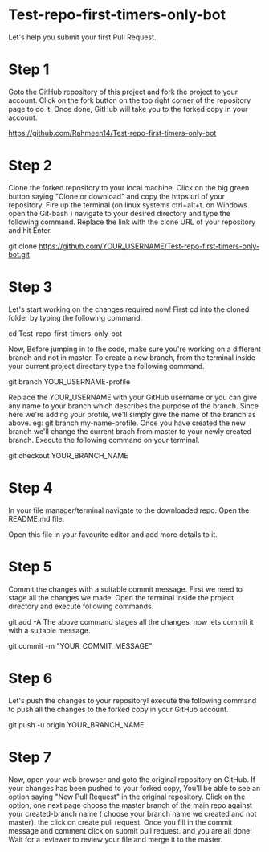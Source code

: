# Test-repo-first-timers-only-bot

Let's help you submit your first Pull Request.

# Step 1

Goto the GitHub repository of this project and fork the project to your account. Click on the fork button on the top right corner of the repository page to do it. Once done, GitHub will take you to the forked copy in your account.

https://github.com/Rahmeen14/Test-repo-first-timers-only-bot

# Step 2

Clone the forked repository to your local machine. Click on the big green button saying "Clone or download" and copy the https url of your repository. Fire up the terminal (on linux systems ctrl+alt+t. on Windows open the Git-bash ) navigate to your desired directory and type the following command. Replace the link with the clone URL of your repository and hit Enter.

git clone https://github.com/YOUR_USERNAME/Test-repo-first-timers-only-bot.git

# Step 3

Let's start working on the changes required now! First cd into the cloned folder by typing the following command.

cd Test-repo-first-timers-only-bot

Now, Before jumping in to the code, make sure you're working on a different branch and not in master. To create a new branch, from the terminal inside your current project directory type the following command.

git branch YOUR_USERNAME-profile

Replace the YOUR_USERNAME with your GitHub username or you can give any name to your branch which describes the purpose of the branch. Since here we're adding your profile, we'll simply give the name of the branch as above. eg: git branch my-name-profile. Once you have created the new branch we'll change the current brach from master to your newly created branch. Execute the following command on your terminal.

git checkout YOUR_BRANCH_NAME

# Step 4

In your file manager/terminal navigate to the downloaded repo. Open the README.md file.

Open this file in your favourite editor and add more details to it.

# Step 5

Commit the changes with a suitable commit message. First we need to stage all the changes we made. Open the terminal inside the project directory and execute following commands.

git add -A
The above command stages all the changes, now lets commit it with a suitable message.

git commit -m "YOUR_COMMIT_MESSAGE"

# Step 6

Let's push the changes to your repository! execute the following command to push all the changes to the forked copy in your GitHub account.

git push -u origin YOUR_BRANCH_NAME

# Step 7

Now, open your web browser and goto the original repository on GitHub. If your changes has been pushed to your forked copy, You'll be able to see an option saying "New Pull Request" in the original repository. Click on the option, one next page choose the master branch of the main repo against your created-branch name ( choose your branch name we created and not master). the click on create pull request. Once you fill in the commit message and comment click on submit pull request.
and you are all done! Wait for a reviewer to review your file and merge it to the master.
